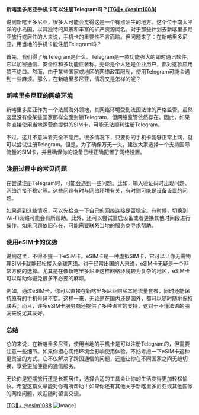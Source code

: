 **新喀里多尼亚手机卡可以注册Telegram吗？[[TG💪+ @esim1088](https://t.me/s/esim1088)]**

说到新喀里多尼亚，很多人可能会觉得这是一个有点陌生的地方。这个位于南太平洋的小岛国，以其独特的风景和丰富的矿产资源闻名。对于那些计划去新喀里多尼亚旅行或居住的人来说，手机卡的重要性不言而喻。但问题来了：在新喀里多尼亚，用当地的手机卡能注册Telegram吗？

首先，我们得了解Telegram是什么。Telegram是一款功能强大的即时通讯软件，它以加密通信、安全性和多功能性著称。无论是个人还是企业用户，都对这款应用赞不绝口。然而，由于某些国家或地区的网络政策限制，使用Telegram可能会遇到一些麻烦。那么，在新喀里多尼亚，情况又是怎样的呢？

### 新喀里多尼亚的网络环境

新喀里多尼亚作为一个法属海外领地，其网络环境受到法国法律的严格监管。虽然这里没有像某些国家那样全面封锁Telegram，但网络监管依然存在。因此，如果你直接使用当地运营商提供的SIM卡，可能无法顺利注册Telegram。

不过，这并不意味着完全不能用。很多情况下，只要你的手机卡能够正常上网，就可以尝试注册Telegram。但是，为了确保万无一失，建议大家选择一个支持国际流量的SIM卡，并且确保你的设备已经正确配置了网络设置。

### 注册过程中的常见问题

在尝试注册Telegram时，可能会遇到一些问题。比如，输入验证码时出现问题、网络连接不稳定等。这些问题有时与网络环境有关，有时则可能是设备设置的问题。

如果遇到这些情况，可以先检查一下自己的网络连接是否稳定。有时候，切换到Wi-Fi网络可能会有所帮助。此外，还可以尝试重启设备或者更换其他时间段进行操作。如果问题依旧存在，可能需要联系当地的服务商寻求帮助。

### 使用eSIM卡的优势

说到这里，不得不提一下eSIM卡。eSIM卡是一种虚拟SIM卡，它可以让你无需物理SIM卡就能轻松接入全球网络。对于经常出国的人来说，eSIM卡无疑是一个非常方便的选择。尤其是在像新喀里多尼亚这样网络环境较为复杂的地区，eSIM卡可以帮助你避免很多不必要的麻烦。

例如，通过eSIM卡，你可以直接在新喀里多尼亚购买本地流量套餐，同时还能保持原有的手机号码不变。这样一来，无论是在国内还是国外，都可以随时随地保持联系。而且，许多eSIM卡服务商还提供了多种语言的支持，这对于不懂法语的朋友来说尤其友好。

### 总结

总的来说，在新喀里多尼亚，使用当地的手机卡是可以注册Telegram的，但需要注意一些细节。如果你担心网络环境会影响使用体验，不妨考虑一下eSIM卡这种更灵活的方式。它不仅解决了跨国通信的问题，还能让你在不同国家之间无缝切换，享受更加便捷的通信服务。

无论你是短期旅行还是长期居住，选择合适的工具会让你的生活变得更加轻松愉快。希望这篇文章能对你有所帮助！如果你还有其他关于新喀里多尼亚或其他国家的网络问题，欢迎随时留言交流。

[[TG💪+ @esim1088](https://t.me/s/esim1088) ![Image](https://i.postimg.cc/4NQfJmqS/Snipaste-2025-05-13-00-14-12.png)]
